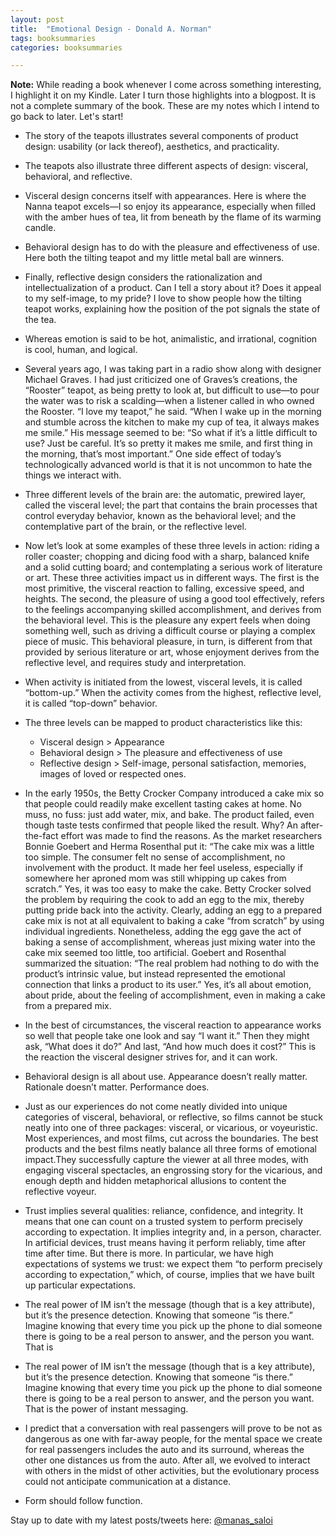 ```yaml
---
layout: post
title:  "Emotional Design - Donald A. Norman"
tags: booksummaries
categories: booksummaries

---
```

**Note:** While reading a book whenever I come across something interesting, I highlight it on my Kindle. Later I turn those highlights into a blogpost. It is not a complete summary of the book. These are my notes which I intend to go back to later. Let's start!


- The story of the teapots illustrates several components of product design: usability (or lack thereof), aesthetics, and practicality.

- The teapots also illustrate three different aspects of design: visceral, behavioral, and reflective.

- Visceral design concerns itself with appearances. Here is where the Nanna teapot excels—I so enjoy its appearance, especially when filled with the amber hues of tea, lit from beneath by the flame of its warming candle.

- Behavioral design has to do with the pleasure and effectiveness of use. Here both the tilting teapot and my little metal ball are winners.

- Finally, reflective design considers the rationalization and intellectualization of a product. Can I tell a story about it? Does it appeal to my self-image, to my pride? I love to show people how the tilting teapot works, explaining how the position of the pot signals the state of the tea.

- Whereas emotion is said to be hot, animalistic, and irrational, cognition is cool, human, and logical.

- Several years ago, I was taking part in a radio show along with designer Michael Graves. I had just criticized one of Graves’s creations, the “Rooster” teapot, as being pretty to look at, but difficult to use—to pour the water was to risk a scalding—when a listener called in who owned the Rooster. “I love my teapot,” he said. “When I wake up in the morning and stumble across the kitchen to make my cup of tea, it always makes me smile.” His message seemed to be: “So what if it’s a little difficult to use? Just be careful. It’s so pretty it makes me smile, and first thing in the morning, that’s most important.” One side effect of today’s technologically advanced world is that it is not uncommon to hate the things we interact with.

- Three different levels of the brain are: the automatic, prewired layer, called the visceral level; the part that contains the brain processes that control everyday behavior, known as the behavioral level; and the contemplative part of the brain, or the reflective level.

- Now let’s look at some examples of these three levels in action: riding a roller coaster; chopping and dicing food with a sharp, balanced knife and a solid cutting board; and contemplating a serious work of literature or art. These three activities impact us in different ways. The first is the most primitive, the visceral reaction to falling, excessive speed, and heights. The second, the pleasure of using a good tool effectively, refers to the feelings accompanying skilled accomplishment, and derives from the behavioral level. This is the pleasure any expert feels when doing something well, such as driving a difficult course or playing a complex piece of music. This behavioral pleasure, in turn, is different from that provided by serious literature or art, whose enjoyment derives from the reflective level, and requires study and interpretation.

- When activity is initiated from the lowest, visceral levels, it is called “bottom-up.” When the activity comes from the highest, reflective level, it is called “top-down” behavior.

- The three levels can be mapped to product characteristics like this:
  - Visceral design > Appearance
  - Behavioral design > The pleasure and effectiveness of use
  - Reflective design > Self-image, personal satisfaction, memories, images of loved or respected ones.

- In the early 1950s, the Betty Crocker Company introduced a cake mix so that people could readily make excellent tasting cakes at home. No muss, no fuss: just add water, mix, and bake. The product failed, even though taste tests confirmed that people liked the result. Why? An after-the-fact effort was made to find the reasons. As the market researchers Bonnie Goebert and Herma Rosenthal put it: “The cake mix was a little too simple. The consumer felt no sense of accomplishment, no involvement with the product. It made her feel useless, especially if somewhere her aproned mom was still whipping up cakes from scratch.” Yes, it was too easy to make the cake. Betty Crocker solved the problem by requiring the cook to add an egg to the mix, thereby putting pride back into the activity. Clearly, adding an egg to a prepared cake mix is not at all equivalent to baking a cake “from scratch” by using individual ingredients. Nonetheless, adding the egg gave the act of baking a sense of accomplishment, whereas just mixing water into the cake mix seemed too little, too artificial. Goebert and Rosenthal summarized the situation: “The real problem had nothing to do with the product’s intrinsic value, but instead represented the emotional connection that links a product to its user.” Yes, it’s all about emotion, about pride, about the feeling of accomplishment, even in making a cake from a prepared mix.

- In the best of circumstances, the visceral reaction to appearance works so well that people take one look and say “I want it.” Then they might ask, “What does it do?” And last, “And how much does it cost?” This is the reaction the visceral designer strives for, and it can work.

- Behavioral design is all about use. Appearance doesn’t really matter. Rationale doesn’t matter. Performance does.

- Just as our experiences do not come neatly divided into unique categories of visceral, behavioral, or reflective, so films cannot be stuck neatly into one of three packages: visceral, or vicarious, or voyeuristic. Most experiences, and most films, cut across the boundaries. The best products and the best films neatly balance all three forms of emotional impact.They successfully capture the viewer at all three modes, with engaging visceral spectacles, an engrossing story for the vicarious, and enough depth and hidden metaphorical allusions to content the reflective voyeur.

- Trust implies several qualities: reliance, confidence, and integrity. It means that one can count on a trusted system to perform precisely according to expectation. It implies integrity and, in a person, character. In artificial devices, trust means having it perform reliably, time after time after time. But there is more. In particular, we have high expectations of systems we trust: we expect them “to perform precisely according to expectation,” which, of course, implies that we have built up particular expectations.

- The real power of IM isn’t the message (though that is a key attribute), but it’s the presence detection. Knowing that someone “is there.” Imagine knowing that every time you pick up the phone to dial someone there is going to be a real person to answer, and the person you want. That is

- The real power of IM isn’t the message (though that is a key attribute), but it’s the presence detection. Knowing that someone “is there.” Imagine knowing that every time you pick up the phone to dial someone there is going to be a real person to answer, and the person you want. That is the power of instant messaging.

- I predict that a conversation with real passengers will prove to be not as dangerous as one with far-away people, for the mental space we create for real passengers includes the auto and its surround, whereas the other one distances us from the auto. After all, we evolved to interact with others in the midst of other activities, but the evolutionary process could not anticipate communication at a distance.

- Form should follow function.


Stay up to date with my latest posts/tweets here: [@manas_saloi](http://twitter.com/manas_saloi)
